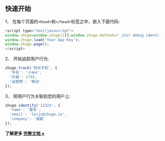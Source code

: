 快速开始
---------------
1、 在每个页面的`<head>`和`</head>`标签之中，嵌入下面代码:
```js
<script type="text/javascript">
window.zhuge=window.zhuge||[];window.zhuge.methods="_init debug identify track trackLink trackForm page".split(" ");window.zhuge.factory=function(b){return function(){var a=Array.prototype.slice.call(arguments);a.unshift(b);window.zhuge.push(a);return window.zhuge}};for(var i=0;i<window.zhuge.methods.length;i++){var key=window.zhuge.methods[i];window.zhuge[key]=window.zhuge.factory(key)};window.zhuge.load=function(b){if(!document.getElementById("zhuge-js")){var a=document.createElement("script");a.type="text/javascript";a.id="zhuge-js";a.async=!0;a.src="https://zgsdk.37degree.com/zhuge-lastest.min.js";var c=document.getElementsByTagName("script")[0];c.parentNode.insertBefore(a,c);window.zhuge._init(b)}};
window.zhuge.load('Your App Key');
window.zhuge.page();
</script>
```

2、 开始追踪用户行为:

```js
zhuge.track('购买手机', {
  '手机': '小米4',
  '价格': 1799,
  '运营商': '移动'
});
```

3、 把用户行为关联到您的用户上:

```js
zhuge.identify('12323', {
  'name': '雷军',
  'email': 'leiju@zhuge.io',
  'company': '诸葛'
});
```

**了解更多 [完整文档 »](http://docs.zhuge.io/sdks/javascript)**
